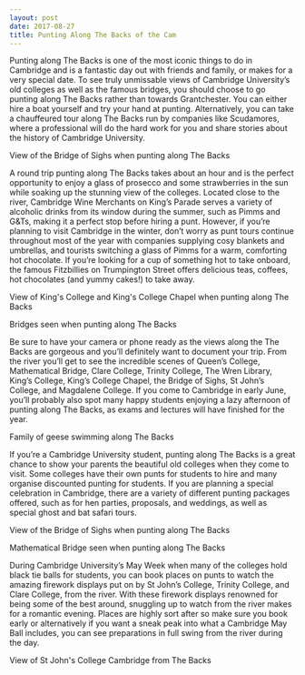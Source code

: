 ```yaml
---
layout: post
date: 2017-08-27
title: Punting Along The Backs of the Cam
---
```


Punting along The Backs is one of the most iconic things to do in Cambridge and is a fantastic day out with friends and family, or makes for a very special date. To see truly unmissable views of Cambridge University’s old colleges as well as the famous bridges, you should choose to go punting along The Backs rather than towards Grantchester. You can either hire a boat yourself and try your hand at punting. Alternatively, you can take a chauffeured tour along The Backs run by companies like Scudamores, where a professional will do the hard work for you and share stories about the history of Cambridge University.

View of the Bridge of Sighs when punting along The Backs

A round trip punting along The Backs takes about an hour and is the perfect opportunity to enjoy a glass of prosecco and some strawberries in the sun while soaking up the stunning view of the colleges. Located close to the river, Cambridge Wine Merchants on King’s Parade serves a variety of alcoholic drinks from its window during the summer, such as Pimms and G&Ts, making it a perfect stop before hiring a punt. However, if you’re planning to visit Cambridge in the winter, don’t worry as punt tours continue throughout most of the year with companies supplying cosy blankets and umbrellas, and tourists switching a glass of Pimms for a warm, comforting hot chocolate. If you’re looking for a cup of something hot to take onboard, the famous Fitzbillies on Trumpington Street offers delicious teas, coffees, hot chocolates (and yummy cakes!) to take away.

View of King's College and King's College Chapel when punting along The Backs

Bridges seen when punting along The Backs

Be sure to have your camera or phone ready as the views along the The Backs are gorgeous and you’ll definitely want to document your trip. From the river you’ll get to see the incredible scenes of Queen’s College, Mathematical Bridge, Clare College, Trinity College, The Wren Library, King’s College, King’s College Chapel, the Bridge of Sighs, St John’s College, and Magdalene College. If you come to Cambridge in early June, you’ll probably also spot many happy students enjoying a lazy afternoon of punting along The Backs, as exams and lectures will have finished for the year.

Family of geese swimming along The Backs

If you’re a Cambridge University student, punting along The Backs is a great chance to show your parents the beautiful old colleges when they come to visit. Some colleges have their own punts for students to hire and many organise discounted punting for students. If you are planning a special celebration in Cambridge, there are a variety of different punting packages offered, such as for hen parties, proposals, and weddings, as well as special ghost and bat safari tours.

View of the Bridge of Sighs when punting along The Backs

Mathematical Bridge seen when punting along The Backs

During Cambridge University’s May Week when many of the colleges hold black tie balls for students, you can book places on punts to watch the amazing firework displays put on by St John’s College, Trinity College, and Clare College, from the river. With these firework displays renowned for being some of the best around, snuggling up to watch from the river makes for a romantic evening. Places are highly sort after so make sure you book early or alternatively if you want a sneak peak into what a Cambridge May Ball includes, you can see preparations in full swing from the river during the day.

View of St John's College Cambridge from The Backs
